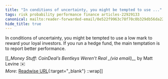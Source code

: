```yaml
---
title: "In conditions of uncertainty, you might be tempted to use ..."
tags: risk probability performance finance articles-22929133
canonical: mailto:reader-forwarded-email/0e522f9963c78f70c0b329db56da22c2
hide_title: true
---
```


In conditions of uncertainty, you might be tempted to use a low mark to reward your loyal investors. If you run a hedge fund, the main temptation is to report better performance.


[[<cite>_Money Stuff: CoinDeal’s Bentleys Weren’t Real _(via email)__</cite> by Matt Levine ✉️<br>
_More_: [Readwise URL](https://readwise.io/open/450355918){:target="_blank"}
::wrap]]